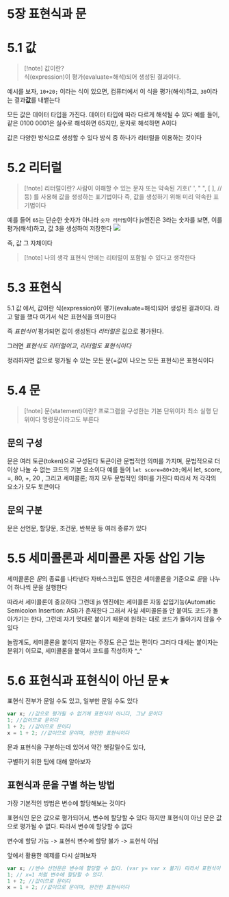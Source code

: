 # 5장 표현식과 문

# 5.1 값

> [!note] 값이란?  
> 식(expression)이 평가(evaluate=해석)되어 생성된 결과이다.

예시를 보자, `10+20;` 이라는 식이 있으면, 컴퓨터에서 이 식을 평가(해석)하고, `30`이라는 결과**값**를 내뱉는다

모든 값은 데이터 타입을 가진다.
데이터 타입에 따라 다르게 해석될 수 있다
예를 들어, 같은 0100 0001은 실수로 해석하면 65지만, 문자로 해석하면 A이다

값은 다양한 방식으로 생성할 수 있다
방식 중 하나가 리터럴을 이용하는 것이다

# 5.2 리터럴

> [!note] 리터럴이란?
> 사람이 이해할 수 있는 문자 또는 약속된 기호(' ', " ", [ ], // 등) 를 사용해 값을 생성하는 표기법이다
> 즉, 값을 생성하기 위해 미리 약속한 표기법이다

예를 들어 `65`는 단순한 숫자가 아니라 `숫자 리터럴`이다
js엔진은 3라는 숫자를 보면, 이를 평가(해석)하고, 값 3을 생성하여 저장한다
![](https://i.imgur.com/1jm7bzP.png)

즉, 값 그 자체이다

> [!note] 나의 생각
> 표현식 안에는 리터럴이 포함될 수 있다고 생각한다

# 5.3 표현식

5.1 값 에서, 값이란 식(expression)이 평가(evaluate=해석)되어 생성된 결과이다. 라고 말을 했다
여기서 식은 표현식을 의미한다

즉 _표현식이_ 평가되면 값이 생성된다
_리터럴은_ 값으로 평가된다.

그러면 _표현식도_ _리터럴이고_, _리터럴도_ _표현식이다_

정리하자면 값으로 평가될 수 있는 모든 문(=값이 나오는 모든 표현식)은 표현식이다

# 5.4 문

> [!note] 문(statement)이란?
> 프로그램을 구성한는 기본 단위이자 최소 실행 단위이다
> 명령문이라고도 부른다

## 문의 구성

문은 여러 토큰(token)으로 구성된다
토큰이란 문법적인 의미를 가지며, 문법적으로 더 이상 나눌 수 없는 코드의 기본 요소이다
예를 들어 `let score=80+20;`에서 let, score, =, 80, +, 20 , 그리고 세미콜론; 까지 모두 문법적인 의미를 가진다
따라서 저 각각의 요소가 모두 토큰이다

## 문의 구분

문은 선언문, 할당문, 조건문, 반복문 등 여러 종류가 있다

# 5.5 세미콜론과 세미콜론 자동 삽입 기능

세미콜론은 *문*의 종료를 나타낸다
자바스크립트 엔진은 세미콜론을 기준으로 *문*을 나누어 하나씩 문을 실행한다

따라서 세미콜론이 중요하다
그런데 js 엔진에는 세미콜론 자동 삽입기능(Automatic Semicolon Insertion: ASI)가 존재한다
그래서 사실 세미콜론을 안 붙여도 코드가 돌아가기는 한다, 그런데 자기 멋대로 붙이기 때문에 원하는 대로 코드가 돌아가지 않을 수 있다

놀랍게도, 세미콜론을 붙이지 말자는 주장도 은근 있는 편이다
그러다 대세는 붙이자는 분위기 이므로, 세미콜론을 붙여서 코드를 작성하자 ^\_^

# 5.6 표현식과 표현식이 아닌 문★

표현식 전부가 문일 수도 있고, 일부만 문일 수도 있다

```js
var x; //값으로 평가될 수 없기에 표현식이 아니다, 그냥 문이다
1; //값이므로 문이다
1 + 2; //값이므로 문이다
x = 1 + 2; //값이므로 문이며, 완전한 표현식이다
```

문과 표현식을 구분하는데 있어서 약간 헷갈릴수도 있다,

구별하기 위한 팁에 대해 알아보자

## 표현식과 문을 구별 하는 방법

가장 기본적인 방법은 변수에 할당해보는 것이다

표현식인 문은 값으로 평가되어서, 변수에 할당할 수 있다
하지만 표현식이 아닌 문은 값으로 평가될 수 없다. 따라서 변수에 할당할 수 없다

변수에 할당 가능 -> 표현식
변수에 할당 불가 -> 표현식 아님

앞에서 활용한 예제를 다시 살펴보자

```js
var x; //변수 선언문은 변수에 할당할 수 없다. (var y= var x 불가) 따라서 표현식이 아니다
1; // x=1 처럼 변수에 할당할 수 있다.
1 + 2; //값이므로 문이다
x = 1 + 2; //값이므로 문이며, 완전한 표현식이다
```
